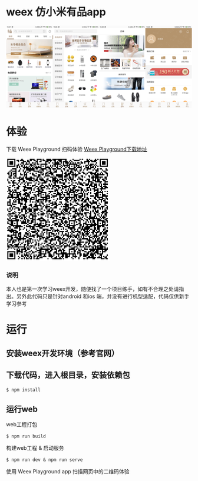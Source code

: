 
# weex 仿小米有品app

![](https://github.com/lidiwo/weex_youpin/blob/master/image.png)

# 体验

下载 Weex Playground 扫码体验 [Weex Playground下载地址](http://weex.apache.org/cn/playground.html)

![](https://github.com/lidiwo/weex_youpin/blob/master/qrCode.png)

### 说明

本人也是第一次学习weex开发，随便找了一个项目练手，如有不合理之处请指出。另外此代码只是针对android 和ios 端，并没有进行机型适配，代码仅供新手学习参考

# 运行

## 安装weex开发环境（参考官网）

## 下载代码，进入根目录，安装依赖包

```
$ npm install
```

## 运行web

web工程打包

```
$ npm run build
```

构建web工程 & 启动服务

```
$ npm run dev & npm run serve
```

使用 Weex Playground app 扫描网页中的二维码体验
